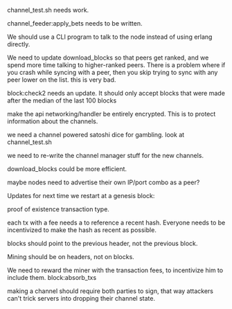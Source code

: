 channel_test.sh needs work.


channel_feeder:apply_bets needs to be written.


We should use a CLI program to talk to the node instead of using erlang directly.


We need to update download_blocks so that peers get ranked, and we spend more time talking to higher-ranked peers.
There is a problem where if you crash while syncing with a peer, then you skip trying to sync with any peer lower on the list. this is very bad.


block:check2 needs an update. It should only accept blocks that were made after the median of the last 100 blocks



make the api networking/handler be entirely encrypted. This is to protect information about the channels.


we need a channel powered satoshi dice for gambling. look at channel_test.sh

we need to re-write the channel manager stuff for the new channels.

download_blocks could be more efficient.


maybe nodes need to advertise their own IP/port combo as a peer?



Updates for next time we restart at a genesis block:

proof of existence transaction type.

each tx with a fee needs a to reference a recent hash. Everyone needs to be incentivized to make the hash as recent as possible.

blocks should point to the previous header, not the previous block.

Mining should be on headers, not on blocks.

We need to reward the miner with the transaction fees, to incentivize him to include them. block:absorb_txs

making a channel should require both parties to sign, that way attackers can't trick servers into dropping their channel state.